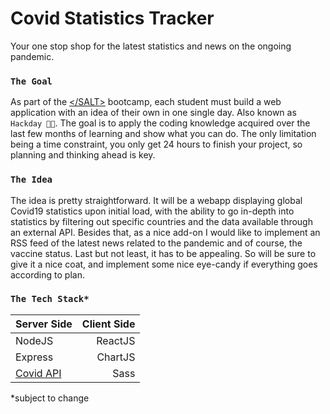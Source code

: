 

# **Covid Statistics Tracker**

Your one stop shop for the latest statistics and news on the ongoing pandemic.


### `The Goal`

As part of the [\</SALT>](https://salt.study/) bootcamp, each student must build a web application with an idea of their own in one single day. Also known as `Hackday 👨‍💻`. The goal is to apply the coding knowledge acquired over the last few months of learning and show what you can do. The only limitation being a time constraint, you only get 24 hours to finish your project, so planning and thinking ahead is key.

### `The Idea`
The idea is pretty straightforward. It will be a webapp displaying global Covid19 statistics upon initial load, with the ability to go in-depth into statistics by filtering out specific countries and the data available through an external API. Besides that, as a nice add-on I would like to implement an RSS feed of the latest news related to the pandemic and of course, the vaccine status. Last but not least, it has to be appealing. So will be sure to give it a nice coat, and implement some nice eye-candy if everything goes according to plan.

### `The Tech Stack*`

| Server Side | Client Side |
| :---- | -: |
| NodeJS | ReactJS | 
| Express | ChartJS | 
| [Covid API](https://covid-19-data.p.rapidapi.com)  | Sass |

*subject to change
